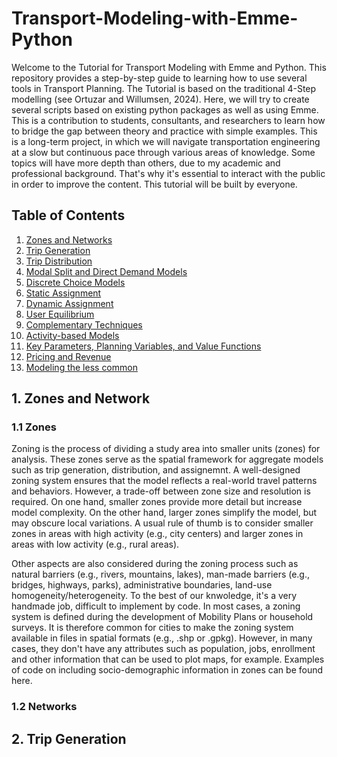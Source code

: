 # Transport-Modeling-with-Emme-Python
Welcome to the Tutorial for Transport Modeling with Emme and Python. This repository provides a step-by-step guide to learning how to use several tools in Transport Planning. The Tutorial is based on the traditional 4-Step modelling (see Ortuzar and Willumsen, 2024). Here, we will try to create several scripts based on existing python packages as well as using Emme. This is a contribution to students, consultants, and researchers to learn how to bridge the gap between theory and practice with simple examples. This is a long-term project, in which we will navigate transportation engineering at a slow but continuous pace through various areas of knowledge. Some topics will have more depth than others, due to my academic and professional background. That's why it's essential to interact with the public in order to improve the content. This tutorial will be built by everyone.

## Table of Contents
1. [Zones and Networks](#zones-and-networks)
2. [Trip Generation](#trip-generation)
3. [Trip Distribution](#trip-distribution)
4. [Modal Split and Direct Demand Models](#Modal-Split-and-Direct-Demand-Models)
5. [Discrete Choice Models](#Discrete-Choice-Models)
6. [Static Assignment](#Static-Assignment)
7. [Dynamic Assignment](#Dynamic-Assignment)
8. [User Equilibrium](#User-Equilibrium)
9. [Complementary Techniques](#Complementary-Techniques)
10. [Activity-based Models](#Activity-based-models)
11. [Key Parameters, Planning Variables, and Value Functions](#Key-parameters)
12. [Pricing and Revenue](#Pricing-and-Revenue)
13. [Modeling the less common](#Modeling-the-less-common)


## 1. Zones and Network
### 1.1 Zones
Zoning is the process of dividing a study area into smaller units (zones) for analysis. These zones serve as the spatial framework for aggregate models such as trip generation, distribution, and assignemnt. A well-designed zoning system ensures that the model reflects a real-world travel patterns and behaviors. However, a trade-off between zone size and resolution is required. On one hand, smaller zones provide more detail but increase model complexity. On the other hand, larger zones simplify the model, but may obscure local variations. A usual rule of thumb is to consider smaller zones in areas with high activity (e.g., city centers) and larger zones in areas with low activity (e.g., rural areas).

Other aspects are also considered during the zoning process such as natural barriers (e.g., rivers, mountains, lakes), man-made barriers (e.g., bridges, highways, parks), administrative boundaries, land-use homogeneity/heterogeneity. To the best of our knwoledge, it's a very handmade job, difficult to implement by code. In most cases, a zoning system is defined during the development of Mobility Plans or household surveys. It is therefore common for cities to make the zoning system available in files in spatial formats (e.g., .shp or .gpkg). However, in many cases, they don't have any attributes such as population, jobs, enrollment and other information that can be used to plot maps, for example. Examples of code on including socio-demographic information in zones can be found here. 


### 1.2 Networks
## 2. Trip Generation

